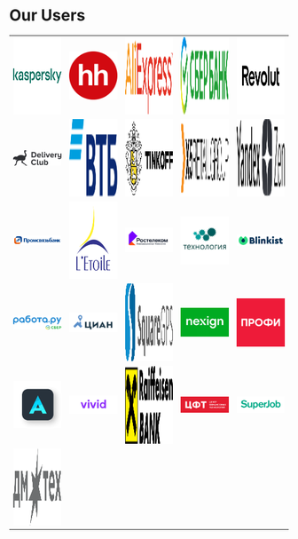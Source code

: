 # Our Users
<table>
 	<tr>
  		<td>
            <a href="https://www.kaspersky.ru"><img src="../../users/kaspersky.svg" width="140" height="140" alt="www.kaspersky.ru"></a>
        </td>
        <td>
            <a href="https://hh.ru"><img src="../../users/hh.png" width="140" alt="hh.ru"></a>
        </td>
        <td>
            <a href="https://aliexpress.ru"><img src="../../users/aliexpress.svg" width="140" height="140"  alt="aliexpress.ru"></a>
        </td>
        <td>
            <a href="https://www.sber.ru"><img src="../../users/sberbank.svg" width="140" height="140"  alt="www.sber.ru"></a>
        </td>
        <td>
            <a href="https://www.revolut.com"><img src="../../users/revolut.svg" width="140" height="140"  alt="www.revolut.com"></a>
        </td>
 	</tr>
 	<tr>
        <td>
            <a href="https://www.delivery-club.ru"><img src="../../users/delivery_club.png" width="140" alt="www.delivery-club.ru"></a>
        </td>
        <td>
            <a href="https://www.vtb.ru"><img src="../../users/vtb.svg" width="140" height="140"  alt="www.vtb.ru"></a>
        </td>
        <td>
            <a href="https://www.tinkoff.ru"><img src="../../users/tinkoff.svg" width="140" height="140" alt="www.tinkoff.ru"></a>
        </td>
        <td>
            <a href="https://www.x5.ru"><img src="../../users/x5.svg" width="140" height="140"  alt="www.x5.ru"></a>
        </td>
        <td>
            <a href="https://www.zen.yandex.ru"><img src="../../users/yandex_zen.svg" width="140" height="140"  alt="www.zen.yandex.ru"></a>
        </td>
 	</tr>
 	<tr>
        <td>
            <a href="https://www.psbank.ru"><img src="../../users/psb.jpeg" width="140" alt="www.psbank.ru"></a>
        </td>
        <td>
            <a href="https://www.letoile.ru"><img src="../../users/letoile.svg" width="140" height="140"  alt="www.letoile.ru"></a>
        </td>
        <td>
            <a href="https://rtkit.ru"><img src="../../users/rostelecom.png" width="140" alt="rtkit.ru"></a>
        </td>
        <td>
            <a href="https://ooo.technology"><img src="../../users/technology.png" width="140" alt="ooo.technology"></a>
        </td>
        <td>
            <a href="https://www.blinkist.com"><img src="../../users/blinklist.png" width="140" alt="www.blinkist.com"></a>
        </td>
 	</tr>
    <tr>
        <td>
            <a href="https://www.rabota.ru"><img src="../../users/RabotaRu.png" width="140" alt="www.rabota.ru"></a>
        </td>
        <td>
            <a href="https://www.cian.ru"><img src="../../users/cian.png" width="140" alt="www.cian.ru"></a>
        </td>
        <td>
            <a href="https://squaregps.com"><img src="../../users/squaregps.svg" width="140" height="140" alt="squaregps.com"></a>
        </td>
        <td>
            <a href="https://nexign.com"><img src="../../users/nexign.jpeg" width="140" alt="nexign.com"></a>
        </td>
        <td>
            <a href="https://profi.ru"><img src="../../users/profi.png" width="140" alt="profi.ru"></a>
        </td>
 	</tr>
    <tr>
        <td>
            <a href="https://alohabrowser.com"><img src="../../users/aloha.png" width="140" alt="alohabrowser.com"></a>
        </td>
        <td>
            <a href="https://vivid.money"><img src="../../users/vivid.money.png" width="140" alt="vivid.money"></a>
        </td>
        <td>
            <a href="https://www.raiffeisen.ru"><img src="../../users/raiffeisen.svg" width="140" height="140" alt="raiffeisen.ru"></a>
        </td>
        <td>
            <a href="https://www.cft.ru"><img src="../../users/cft.png" width="140" alt="cft.ru"></a>
        </td>
        <td>
            <a href="https://www.superjob.ru"><img src="../../users/superjob.png" width="140" alt="superjob.ru"></a>
        </td>
    </tr>
    <tr>
        <td>
            <a href="https://dmtech.team"><img src="../../users/dmtech.svg" width="140" height="140" alt="dmtech.team"></a>
        </td>
    </tr>
</table>
